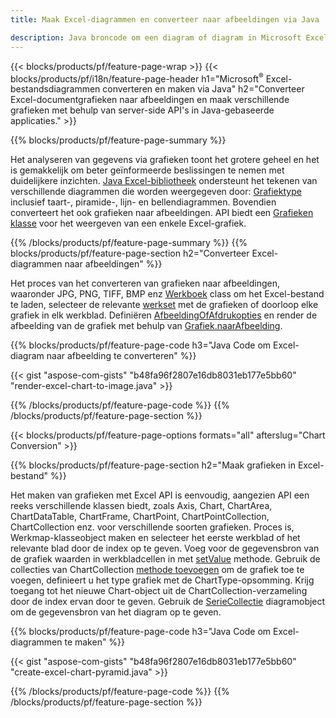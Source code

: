 ```yaml
---
title: Maak Excel-diagrammen en converteer naar afbeeldingen via Java

description: Java broncode om een diagram of diagram in Microsoft Excel te tekenen en om te zetten met behulp van Java Bibliotheek. 
---
```

{{< blocks/products/pf/feature-page-wrap >}}
{{< blocks/products/pf/i18n/feature-page-header h1="Microsoft<sup>&reg;</sup> Excel-bestandsdiagrammen converteren en maken via Java" h2="Converteer Excel-documentgrafieken naar afbeeldingen en maak verschillende grafieken met behulp van server-side API\'s in Java-gebaseerde applicaties." >}}


{{% blocks/products/pf/feature-page-summary %}}

Het analyseren van gegevens via grafieken toont het grotere geheel en het is gemakkelijk om beter geïnformeerde beslissingen te nemen met duidelijkere inzichten. [Java Excel-bibliotheek](/cells/java/) ondersteunt het tekenen van verschillende diagrammen die worden weergegeven door: [Grafiektype](https://reference.aspose.com/cells/java/com.aspose.cells/ChartType) inclusief taart-, piramide-, lijn- en bellendiagrammen. Bovendien converteert het ook grafieken naar afbeeldingen. API biedt een [Grafieken klasse](https://reference.aspose.com/cells/java/com.aspose.cells/Chart) voor het weergeven van een enkele Excel-grafiek.

{{% /blocks/products/pf/feature-page-summary %}}
{{% blocks/products/pf/feature-page-section h2="Converteer Excel-diagrammen naar afbeeldingen" %}}

Het proces van het converteren van grafieken naar afbeeldingen, waaronder JPG, PNG, TIFF, BMP enz [Werkboek](https://reference.aspose.com/java/cells/com.aspose.cells/workbook) class om het Excel-bestand te laden, selecteer de relevante [werkset](https://reference.aspose.com/cells/java/com.aspose.cells/worksheet) met de grafieken of doorloop elke grafiek in elk werkblad. Definiëren [AfbeeldingOfAfdrukopties](https://reference.aspose.com/cells/java/com.aspose.cells/ImageOrPrintOptions) en render de afbeelding van de grafiek met behulp van [Grafiek.naarAfbeelding](https://reference.aspose.com/cells/java/com.aspose.cells/chart#toImage(java.io.OutputStream,%20com.aspose.cells.ImageOrPrintOptions)).


{{% blocks/products/pf/feature-page-code h3="Java Code om Excel-diagram naar afbeelding te converteren" %}}

{{< gist "aspose-com-gists" "b48fa96f2807e16db8031eb177e5bb60" "render-excel-chart-to-image.java" >}}

{{% /blocks/products/pf/feature-page-code %}}
{{% /blocks/products/pf/feature-page-section %}}

{{< blocks/products/pf/feature-page-options formats="all" afterslug="Chart Conversion" >}}


{{% blocks/products/pf/feature-page-section h2="Maak grafieken in Excel-bestand" %}}

Het maken van grafieken met Excel API is eenvoudig, aangezien API een reeks verschillende klassen biedt, zoals Axis, Chart, ChartArea, ChartDataTable, ChartFrame, ChartPoint, ChartPointCollection, ChartCollection enz. voor verschillende soorten grafieken. Proces is, Werkmap-klasseobject maken en selecteer het eerste werkblad of het relevante blad door de index op te geven. Voeg voor de gegevensbron van de grafiek waarden in werkbladcellen in met [setValue](https://reference.aspose.com/cells/java/com.aspose.cells/cell#Value) methode. Gebruik de collecties van ChartCollection [methode toevoegen](https://reference.aspose.com/cells/java/com.aspose.cells/chartcollection#add(int,%20int,%20int,%20int,%20int)) om de grafiek toe te voegen, definieert u het type grafiek met de ChartType-opsomming. Krijg toegang tot het nieuwe Chart-object uit de ChartCollection-verzameling door de index ervan door te geven. Gebruik de [SerieCollectie](https://reference.aspose.com/cells/java/com.aspose.cells/SeriesCollection) diagramobject om de gegevensbron van het diagram op te geven.

{{% blocks/products/pf/feature-page-code h3="Java Code om Excel-diagrammen te maken" %}}

{{< gist "aspose-com-gists" "b48fa96f2807e16db8031eb177e5bb60" "create-excel-chart-pyramid.java" >}}

{{% /blocks/products/pf/feature-page-code %}}
{{% /blocks/products/pf/feature-page-section %}}
